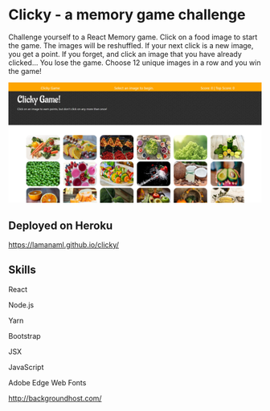 # Clicky - a memory game challenge
Challenge yourself to a React Memory game. Click on a food image to start the game.  The images will be reshuffled.  If your next click is a new image, you get a point.  If you forget, and click an image that you have already clicked... You lose the game.
Choose 12 unique images in a row and you win the game!



![Clicky Game](clicky.jpg)




## Deployed on Heroku
https://lamanaml.github.io/clicky/


## Skills
React

Node.js

Yarn

Bootstrap 

JSX

JavaScript

Adobe Edge Web Fonts 

http://backgroundhost.com/


